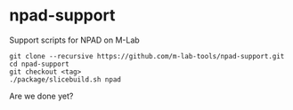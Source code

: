 npad-support
============

Support scripts for NPAD on M-Lab

    git clone --recursive https://github.com/m-lab-tools/npad-support.git
    cd npad-support
    git checkout <tag>
    ./package/slicebuild.sh npad

Are we done yet?
